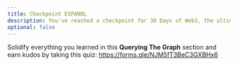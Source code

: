 ```yaml
---
title: Checkpoint ESPANOL
description: You've reached a checkpoint for 30 Days of Web3, the ultimate online curriculum on full-stsack blockchain development.
optional: false
---
```


Solidify everything you learned in this **Querying The Graph** section and earn kudos by taking this quiz: https://forms.gle/NJM5fT3BeC3GXBHx6

